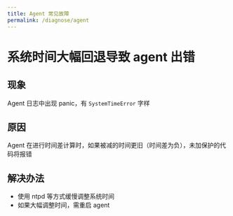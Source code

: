 ```yaml
---
title: Agent 常见故障
permalink: /diagnose/agent
---
```


# 系统时间大幅回退导致 agent 出错

## 现象

Agent 日志中出现 panic，有 `SystemTimeError` 字样

## 原因

Agent 在进行时间差计算时，如果被减的时间更旧（时间差为负），未加保护的代码将报错

## 解决办法
- 使用 ntpd 等方式缓慢调整系统时间
- 如果大幅调整时间，需重启 agent
